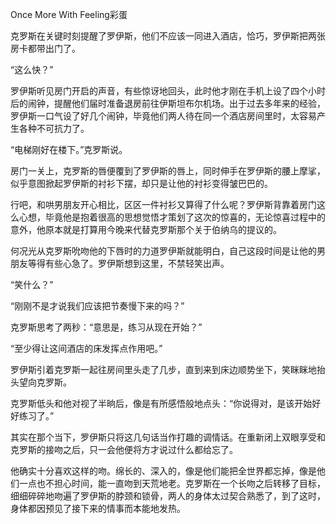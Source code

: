 Once More With Feeling彩蛋


克罗斯在关键时刻提醒了罗伊斯，他们不应该一同进入酒店，恰巧，罗伊斯把两张房卡都带出门了。

“这么快？”

罗伊斯听见房门开启的声音，有些惊讶地回头，此时他才刚在手机上设了四个小时后的闹钟，提醒他们届时准备退房前往伊斯坦布尔机场。出于过去多年来的经验，罗伊斯一口气设了好几个闹钟，毕竟他们两人待在同一个酒店房间里时，太容易产生各种不可抗力了。

“电梯刚好在楼下。”克罗斯说。

房门一关上，克罗斯的唇便覆到了罗伊斯的唇上，同时伸手在罗伊斯的腰上摩挲，似乎意图掀起罗伊斯的衬衫下摆，却只是让他的衬衫变得皱巴巴的。

行吧，和哄男朋友开心相比，区区一件衬衫又算得了什么呢？罗伊斯背靠着房门这么心想，毕竟他是抱着很高的思想觉悟才策划了这次的惊喜的，无论惊喜过程中的意外，他原本就是打算用今晚来代替克罗斯那个关于伯纳乌的提议的。

何况光从克罗斯吮吻他的下唇时的力道罗伊斯就能明白，自己这段时间是让他的男朋友等得有些心急了。罗伊斯想到这里，不禁轻笑出声。

“笑什么？”

“刚刚不是才说我们应该把节奏慢下来的吗？”

克罗斯思考了两秒：“意思是，练习从现在开始？”

“至少得让这间酒店的床发挥点作用吧。”

罗伊斯引着克罗斯一起往房间里头走了几步，直到来到床边顺势坐下，笑眯眯地抬头望向克罗斯。

克罗斯低头和他对视了半晌后，像是有所感悟般地点头：“你说得对，是该开始好好练习了。”

其实在那个当下，罗伊斯只将这几句话当作打趣的调情话。在重新闭上双眼享受和克罗斯的接吻之后，只一会他便将方才说过什么都给忘了。

他确实十分喜欢这样的吻。绵长的、深入的，像是他们能把全世界都忘掉，像是他们一点也不担心时间，能一直吻到天荒地老。克罗斯在一个长吻之后转移了目标，细细碎碎地吻遍了罗伊斯的脖颈和锁骨，两人的身体太过契合熟悉了，到了这时，身体都因预见了接下来的情事而本能地发热。
